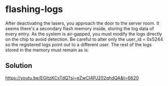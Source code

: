 # flashing-logs

After deactivating the lasers, you approach the door to the server room. It seems there's a secondary flash memory inside, storing the log data of every entry. As the system is air-gapped, you must modify the logs directly on the chip to avoid detection. Be careful to alter only the user_id = 0x5244 so the registered logs point out to a different user. The rest of the logs stored in the memory must remain as is.

## Solution

https://youtu.be/EGItzKCxTdQ?si=eZwCI4PJ202qhdQA&t=6620


